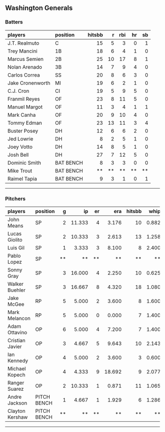 ## Washington Generals

### Batters

 
|players          |position  | hitsbb|  r| rbi| hr| sb| 
|:----------------|:---------|------:|--:|---:|--:|--:| 
|J.T. Realmuto    |C         |     15|  5|   3|  0|  1| 
|Trey Mancini     |1B        |     18|  6|   4|  1|  0| 
|Marcus Semien    |2B        |     25| 10|  17|  8|  1| 
|Nolan Arenado    |3B        |     14|  7|   9|  4|  0| 
|Carlos Correa    |SS        |     20|  8|   6|  3|  0| 
|Jake Cronenworth |MI        |     19|  6|   2|  1|  0| 
|C.J. Cron        |CI        |     19|  5|   9|  5|  0| 
|Franmil Reyes    |OF        |     23|  8|  11|  5|  0| 
|Manuel Margot    |OF        |     11|  3|   4|  1|  1| 
|Mark Canha       |OF        |     20|  9|  10|  4|  0| 
|Tommy Edman      |OF        |     23| 13|  11|  3|  4| 
|Buster Posey     |DH        |     12|  6|   6|  2|  0| 
|Jed Lowrie       |DH        |      8|  2|   5|  1|  0| 
|Joey Votto       |DH        |     14|  8|   5|  1|  0| 
|Josh Bell        |DH        |     27|  7|  12|  5|  0| 
|Dominic Smith    |BAT BENCH |      8|  3|   3|  0|  0| 
|Mike Trout       |BAT BENCH |     **| **|  **| **| **| 
|Raimel Tapia     |BAT BENCH |      9|  3|   1|  0|  1| 

* * *

### Pitchers

 
|players         |position    |  g|     ip| er|    era| hitsbb|  whip| so|  w| sv| 
|:---------------|:-----------|--:|------:|--:|------:|------:|-----:|--:|--:|--:| 
|John Means      |SP          |  2| 11.333|  4|  3.176|     10| 0.882| 10|  0|  0| 
|Lucas Giolito   |SP          |  2| 10.333|  3|  2.613|     13| 1.258| 11|  0|  0| 
|Luis Gil        |SP          |  1|  3.333|  3|  8.100|      8| 2.400|  6|  0|  0| 
|Pablo Lopez     |SP          | **|     **| **|     **|     **|    **| **| **| **| 
|Sonny Gray      |SP          |  3| 16.000|  4|  2.250|     10| 0.625| 17|  2|  0| 
|Walker Buehler  |SP          |  3| 16.667|  8|  4.320|     18| 1.080| 14|  0|  0| 
|Jake McGee      |RP          |  5|  5.000|  2|  3.600|      8| 1.600|  3|  0|  2| 
|Mark Melancon   |RP          |  5|  5.000|  0|  0.000|      7| 1.400|  6|  1|  3| 
|Adam Ottavino   |OP          |  6|  5.000|  4|  7.200|      7| 1.400|  9|  2|  3| 
|Cristian Javier |OP          |  3|  4.667|  5|  9.643|     10| 2.143|  6|  0|  0| 
|Ian Kennedy     |OP          |  4|  5.000|  2|  3.600|      3| 0.600|  8|  1|  2| 
|Michael Kopech  |OP          |  4|  4.333|  9| 18.692|      9| 2.077|  8|  1|  0| 
|Ranger Suarez   |OP          |  2| 10.333|  1|  0.871|     11| 1.065| 12|  1|  0| 
|Andre Jackson   |PITCH BENCH |  1|  4.667|  1|  1.929|      6| 1.286|  2|  0|  0| 
|Clayton Kershaw |PITCH BENCH | **|     **| **|     **|     **|    **| **| **| **| 


* * *


